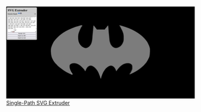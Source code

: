 ![single-path svg extruder](screenshot.jpg)  <br>
[Single-Path SVG Extruder ](https://codepen.io/Data-Bee38/full/XJrZOjZ)
